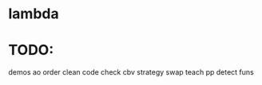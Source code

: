 # lambda
# TODO:
  demos
  ao order
  clean code
  check cbv
  strategy swap
  teach pp detect funs
